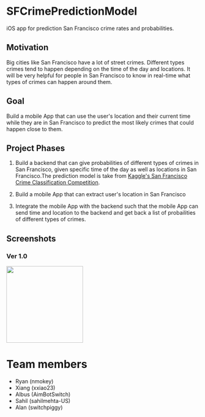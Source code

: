 # SFCrimePredictionModel
iOS app for prediction San Francisco crime rates and probabilities.

## Motivation

Big cities like San Francisco have a lot of street crimes. Different types crimes tend to happen depending on the time of the day and locations. It will be very helpful for people in San Francisco to know in real-time what types of crimes can happen around them.

## Goal

Build a mobile App that can use the user's location and their current time while they are in San Francisco to predict the most likely crimes that could happen close to them.

## Project Phases

1. Build a backend that can give probabilities of different types of crimes in San Francisco, given specific time of the day as well as locations in San Francisco.The prediction model is take from [Kaggle's San Francisco Crime Classification Competition](https://www.kaggle.com/c/sf-crime/code). 

2. Build a mobile App that can extract user's location in San Francisco

3. Integrate the mobile App with the backend such that the mobile App can send time and location to the backend and get back a list of probailities of different types of crimes.

## Screenshots

### Ver 1.0
<img src="https://user-images.githubusercontent.com/756243/187046807-8eb0c9f1-e8ea-4644-acd8-47df5e72e2b4.png" width="200">

# Team members
- Ryan (nmokey)
- Xiang (xxiao23)
- Albus (AimBotSwitch)
- Sahil (sahilmehta-US)
- Alan (switchpiggy)
